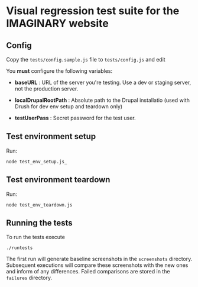 # Visual regression test suite for the IMAGINARY website

## Config

Copy the `tests/config.sample.js` file to `tests/config.js` and edit

You **must** configure the following variables:

- **baseURL** : URL of the server you're testing. Use a dev or staging 
server, not the production server.

- **localDrupalRootPath** : Absolute path to the Drupal installatio
(used with Drush for dev env setup and teardown only)

- **testUserPass** : Secret password for the test user. 

## Test environment setup

Run:

    node test_env_setup.js_

## Test environment teardown

Run:

    node test_env_teardown.js

## Running the tests

To run the tests execute

    ./runtests
  
The first run will generate baseline screenshots in the `screenshots`
directory. Subsequent executions will compare these screenshots with 
the new ones and inform of any differences. Failed comparisons are
stored in the `failures` directory.